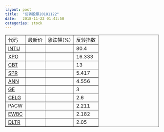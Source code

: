 ```yaml
---
layout: post
title:  "反转股票20181122"
date:   2018-11-22 01:42:50
categories: stock
---
```


<script type="text/javascript">
var stockList = []
stockList.push('gb_intu');
stockList.push('gb_xpo');
stockList.push('gb_cbt');
stockList.push('gb_spr');
stockList.push('gb_ann');
stockList.push('gb_ge');
stockList.push('gb_celg');
stockList.push('gb_pacw');
stockList.push('gb_ewbc');
stockList.push('gb_dltr');
</script>

<table border="1">
 <tr>
 <td>代码</td>
  <td>最新价</td>
  <td>涨跌幅(%)</td>
 <td>反转指数</td>
</tr>
  <tr id="intu"><td><a href="http://stock.finance.sina.com.cn/usstock/quotes/INTU.html" target="_blank">INTU</a></td><td></td><td></td><td>80.4</td></tr>
  <tr id="xpo"><td><a href="http://stock.finance.sina.com.cn/usstock/quotes/XPO.html" target="_blank">XPO</a></td><td></td><td></td><td>16.333</td></tr>
  <tr id="cbt"><td><a href="http://stock.finance.sina.com.cn/usstock/quotes/CBT.html" target="_blank">CBT</a></td><td></td><td></td><td>13</td></tr>
  <tr id="spr"><td><a href="http://stock.finance.sina.com.cn/usstock/quotes/SPR.html" target="_blank">SPR</a></td><td></td><td></td><td>5.417</td></tr>
  <tr id="ann"><td><a href="http://stock.finance.sina.com.cn/usstock/quotes/ANN.html" target="_blank">ANN</a></td><td></td><td></td><td>4.556</td></tr>
  <tr id="ge"><td><a href="http://stock.finance.sina.com.cn/usstock/quotes/GE.html" target="_blank">GE</a></td><td></td><td></td><td>3</td></tr>
  <tr id="celg"><td><a href="http://stock.finance.sina.com.cn/usstock/quotes/CELG.html" target="_blank">CELG</a></td><td></td><td></td><td>2.6</td></tr>
  <tr id="pacw"><td><a href="http://stock.finance.sina.com.cn/usstock/quotes/PACW.html" target="_blank">PACW</a></td><td></td><td></td><td>2.211</td></tr>
  <tr id="ewbc"><td><a href="http://stock.finance.sina.com.cn/usstock/quotes/EWBC.html" target="_blank">EWBC</a></td><td></td><td></td><td>2.182</td></tr>
  <tr id="dltr"><td><a href="http://stock.finance.sina.com.cn/usstock/quotes/DLTR.html" target="_blank">DLTR</a></td><td></td><td></td><td>2.05</td></tr>
</table>

